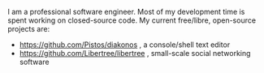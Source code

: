 I am a professional software engineer.  Most of my development time is spent working on closed-source code.  My current free/libre, open-source projects are:

* https://github.com/Pistos/diakonos , a console/shell text editor
* https://github.com/Libertree/libertree , small-scale social networking software

